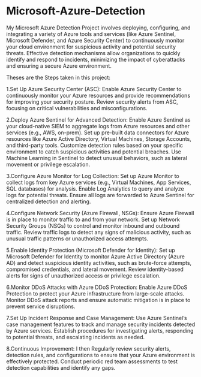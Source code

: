 # Microsoft-Azure-Detection

My Microsoft Azure Detection Project involves deploying, configuring, and integrating a variety of Azure tools and services (like Azure Sentinel, Microsoft Defender, and Azure Security Center) to continuously monitor your cloud environment for suspicious activity and potential security threats. Effective detection mechanisms allow organizations to quickly identify and respond to incidents, minimizing the impact of cyberattacks and ensuring a secure Azure environment.

 Theses are the Steps taken in this project:


1.Set Up Azure Security Center (ASC):
Enable Azure Security Center to continuously monitor your Azure resources and provide recommendations for improving your security posture.
Review security alerts from ASC, focusing on critical vulnerabilities and misconfigurations.

2.Deploy Azure Sentinel for Advanced Detection:
Enable Azure Sentinel as your cloud-native SIEM to aggregate logs from Azure resources and other services (e.g., AWS, on-prem).
Set up pre-built data connectors for Azure resources like Azure Active Directory, Virtual Machines, Storage Accounts, and third-party tools.
Customize detection rules based on your specific environment to catch suspicious activities and potential breaches.
Use Machine Learning in Sentinel to detect unusual behaviors, such as lateral movement or privilege escalation.

3.Configure Azure Monitor for Log Collection:
Set up Azure Monitor to collect logs from key Azure services (e.g., Virtual Machines, App Services, SQL databases) for analysis.
Enable Log Analytics to query and analyze logs for potential threats.
Ensure all logs are forwarded to Azure Sentinel for centralized detection and alerting.

4.Configure Network Security (Azure Firewall, NSGs):
Ensure Azure Firewall is in place to monitor traffic to and from your network.
Set up Network Security Groups (NSGs) to control and monitor inbound and outbound traffic.
Review traffic logs to detect any signs of malicious activity, such as unusual traffic patterns or unauthorized access attempts.

5.Enable Identity Protection (Microsoft Defender for Identity):
Set up Microsoft Defender for Identity to monitor Azure Active Directory (Azure AD) and detect suspicious identity activities, such as brute-force attempts, compromised credentials, and lateral movement.
Review identity-based alerts for signs of unauthorized access or privilege escalation.

6.Monitor DDoS Attacks with Azure DDoS Protection:
Enable Azure DDoS Protection to protect your Azure infrastructure from large-scale attacks.
Monitor DDoS attack reports and ensure automatic mitigation is in place to prevent service disruptions.

7.Set Up Incident Response and Case Management:
Use Azure Sentinel’s case management features to track and manage security incidents detected by Azure services.
Establish procedures for investigating alerts, responding to potential threats, and escalating incidents as needed.

8.Continuous Improvement:
I then Regularly review security alerts, detection rules, and configurations to ensure that your Azure environment is effectively protected.
Conduct periodic red team assessments to test detection capabilities and identify any gaps.



